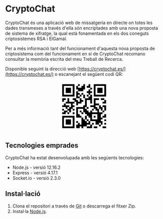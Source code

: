 
# CryptoChat
CryptoChat és una aplicació web de missatgeria en directe on totes les dades transmeses a través d'ella són encriptades amb una nova proposta de sistema de xifratge, la qual està fonamentada en els dos coneguts criptosistemes RSA i ElGamal. 

Per a més informació tant del funcionament d'aquesta nova proposta de criptosistema com del funcionament en sí de CryptoChat recomano consultar la memòria escrita del meu Treball de Recerca.

Disponible seguint la direcció web [https://cryptochat.es/](https://cryptochat.es/) o escanejant el següent codi QR:

<div align="center">
  <img width="160" src="https://github.com/martibatista03/CryptoChat/blob/master/public/imatges/QRcryptochat.png" alt="CryptoChat"/>
</div>

## Tecnologies emprades
CryptoChat ha estat desenvolupada amb les següents tecnologies:

* Node.js - versió 12.16.2
* Express - versió 4.17.1
* Socket.io - versió 2.3.0

## Instal·lació
1. Clona el repositori a través de [Git](https://git-scm.com/) o descarrega el fitxer Zip.
2. Instal·la [Node.js](https://nodejs.org/en/).
